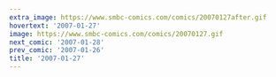 ```yaml
---
extra_image: https://www.smbc-comics.com/comics/20070127after.gif
hovertext: '2007-01-27'
image: https://www.smbc-comics.com/comics/20070127.gif
next_comic: '2007-01-28'
prev_comic: '2007-01-26'
title: '2007-01-27'
---
```


